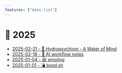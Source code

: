 ```yaml
---
features: ["date-list"]
---
```

# 📅 2025

* [2025-02-21 - 🤔 Hydropsychism - A Water of Mind](02/hydropsychism)
* [2025-02-18 - 🤖 AI workflow notes](02/ai)
* [2025-01-04 - 😄 emojing](01/emojing)
* [2025-01-01 - 💣 bsod.sh](01/bsod)
